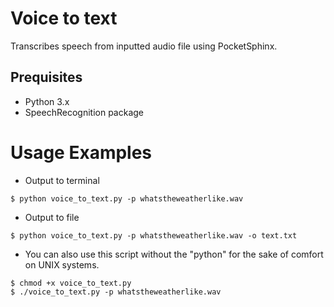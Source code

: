 # Voice to text
Transcribes speech from inputted audio file using PocketSphinx. 
## Prequisites
- Python 3.x
- SpeechRecognition package
# Usage Examples
- Output to terminal
```
$ python voice_to_text.py -p whatstheweatherlike.wav
```
- Output to file
```
$ python voice_to_text.py -p whatstheweatherlike.wav -o text.txt
```
- You can also use this script without the "python" for the sake of comfort on UNIX systems.
```
$ chmod +x voice_to_text.py
$ ./voice_to_text.py -p whatstheweatherlike.wav
```

